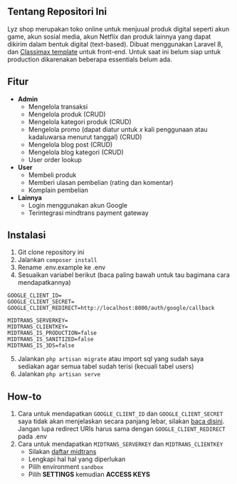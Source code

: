 ## Tentang Repositori Ini

Lyz shop merupakan toko online untuk menjuual produk digital seperti akun game, akun sosial media, akun Netflix dan produk lainnya yang dapat dikirim dalam bentuk digital (text-based). Dibuat menggunakan Laravel 8, dan [Classimax template](https://github.com/themefisher/classimax) untuk front-end. Untuk saat ini belum siap untuk production dikarenakan beberapa essentials belum ada.

## Fitur
- **Admin**
    - Mengelola transaksi
    - Mengelola produk (CRUD)
    - Mengelola kategori produk (CRUD)
    - Mengelola promo (dapat diatur untuk *x* kali penggunaan atau kadaluwarsa menurut tanggal) (CRUD)
    - Mengelola blog post (CRUD)
    - Mengelola blog kategori (CRUD)
    - User order lookup
- **User**
    - Membeli produk
    - Memberi ulasan pembelian (rating dan komentar)
    - Komplain pembelian
- **Lainnya**
    - Login menggunakan akun Google
    - Terintegrasi mindtrans payment gateway
    
## Instalasi
1. Git clone repository ini
2. Jalankan `composer install`
3. Rename .env.example ke .env
4. Sesuaikan variabel berikut (baca paling bawah untuk tau bagimana cara mendapatkannya)
```
GOOGLE_CLIENT_ID=
GOOGLE_CLIENT_SECRET=
GOOGLE_CLIENT_REDIRECT=http://localhost:8000/auth/google/callback

MIDTRANS_SERVERKEY=
MIDTRANS_CLIENTKEY=
MIDTRANS_IS_PRODUCTION=false
MIDTRANS_IS_SANITIZED=false
MIDTRANS_IS_3DS=false
```
5. Jalankan `php artisan migrate` atau import sql yang sudah saya sediakan agar semua tabel sudah terisi (kecuali tabel users)
6. Jalankan `php artisan serve`

## How-to
1. Cara untuk mendapatkan `GOOGLE_CLIENT_ID` dan `GOOGLE_CLIENT_SECRET` saya tidak akan menjelaskan secara panjang lebar, silakan [baca disini](https://santrikoding.com/tutorial-login-dengan-google-github-di-laravel-9-menggunakan-socialite-7-login-register-dengan-google). Jangan lupa redirect URIs harus sama dengan `GOOGLE_CLIENT_REDIRECT` pada .env
2. Cara untuk mendapatkan `MIDTRANS_SERVERKEY` dan `MIDTRANS_CLIENTKEY`
    - Silakan [daftar midtrans](https://midtrans.com/id)
    - Lengkapi hal hal yang diperlukan
    - Pilih environment `sandbox`
    - Pilih **SETTINGS** kemudian **ACCESS KEYS**